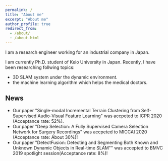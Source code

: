 ```yaml
---
permalink: /
title: "About me"
excerpt: "About me"
author_profile: true
redirect_from: 
  - /about/
  - /about.html
---
```


I am a research engineer working for an industrial company in Japan.

I am currently Ph.D. student of Keio University in Japan. 
Recently, I have been researching follwing topics:
- 3D SLAM system under the dynamic environment.
- the machine learning algorithm which helps the medical doctors.


## News
- Our paper "Single-modal Incremental Terrain Clustering from Self-Supervised Audio-Visual Feature Learning" was accpeted to ICPR 2020 (Acceptance rate: 52%).
- Our paper "Deep Selection: A Fully Supervised Camera Selection Network for Surgery Recordings" was accpeted to MICCAI 2020 (Acceptance rate: About 30%)!
- Our paper "DetectFusion: Detecting and Segmenting Both Known and Unknown Dynamic Objects in Real-time SLAM"" was accepted to BMVC 2019 spotlight session(Acceptance rate: 8%)!
